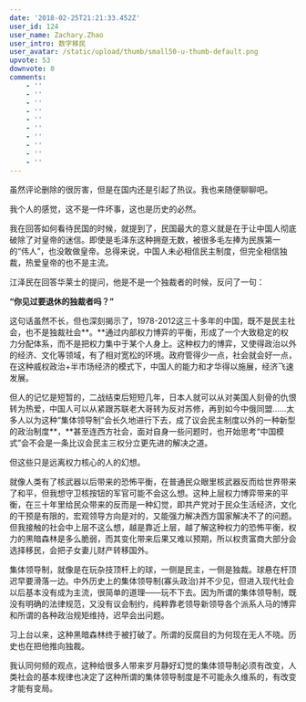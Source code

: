```yaml
---
date: '2018-02-25T21:21:33.452Z'
user_id: 124
user_name: Zachary.Zhao
user_intro: 数字移民
user_avatar: /static/upload/thumb/small50-u-thumb-default.png
upvote: 53
downvote: 0
comments:
    - ''
    - ''
    - ''
    - ''
    - ''
    - ''
    - ''
    - ''
    - ''
    - ''
---
```


虽然评论删除的很厉害，但是在国内还是引起了热议。我也来随便聊聊吧。

  

我个人的感觉，这不是一件坏事，这也是历史的必然。

  

我在回答如何看待民国的时候，就提到了，民国最大的意义就是在于让中国人彻底破除了对皇帝的迷信。即使是毛泽东这种拥趸无数，被很多毛左捧为民族第一的“伟人”，也没敢做皇帝。总得来说，中国人未必相信民主制度，但完全相信独裁，热爱皇帝的也不是主流。

  

江泽民在回答华莱士的提问，他是不是一个独裁者的时候，反问了一句：

  

**“你见过要退休的独裁者吗？”**

这句话虽然不长，但也深刻揭示了，1978-2012这三十多年的中国，既不是民主社会，也不是独裁社会**。**通过内部权力博弈的平衡，形成了一个大致稳定的权力分配体系，而不是把权力集中于某个人身上。这种权力的博弈，又使得政治以外的经济、文化等领域，有了相对宽松的环境。政府管得少一点，社会就会好一点，在这种威权政治+半市场经济的模式下，中国人的能力和才华得以施展，经济飞速发展。

但人的记忆是短暂的，二战结束后短短几年，日本人就可以从对美国人刻骨的仇恨转为热爱，中国人可以从紧跟苏联老大哥转为反对苏修，再到如今中俄同盟……太多人以为这种“集体领导制”会长久地进行下去，成了议会民主制度以外的一种新型的政治制度**，**甚至连西方社会，面对自身一些问题时，也开始思考“中国模式”会不会是一条比议会民主三权分立更先进的解决之道。

  

但这些只是远离权力核心的人的幻想。

  

就像人类有了核武器以后带来的恐怖平衡，在普通民众眼里核武器反而给世界带来了和平，但我想守卫核按钮的军官可能不会这么想。这种上层权力博弈带来的平衡，在三十年里给民众带来的反而是一种幻觉，即共产党对于民众生活经济，文化的干预是有限的，宏观领导方向是对的，又能强力解决西方国家解决不了的问题。但我接触的社会中上层不这么想，越是靠近上层，越了解这种权力的恐怖平衡，权力的黑暗森林是多么脆弱，而其变化带来后果又难以预期，所以权贵富商大部分会选择移民，会把子女妻儿财产转移国外。

  

集体领导制，就像是在玩杂技顶杆上的球，一侧是民主，一侧是独裁。球悬在杆顶迟早要滑落一边。中外历史上的集体领导制(寡头政治)并不少见，但进入现代社会以后基本没有成为主流，很简单的道理——玩不下去。因为所谓的集体领导制，既没有明确的法律规范，又没有议会制约，纯粹靠老领导新领导各个派系人马的博弈和所谓的各种政治规矩维持，迟早会出问题。

  

习上台以来，这种黑暗森林终于被打破了。所谓的反腐目的为何现在无人不晓。历史也在把他推向独裁。

  

我认同何频的观点，这种给很多人带来岁月静好幻觉的集体领导制必须有改变，人类社会的基本规律也决定了这种所谓的集体领导制度是不可能永久维系的，有改变才能有变局。
